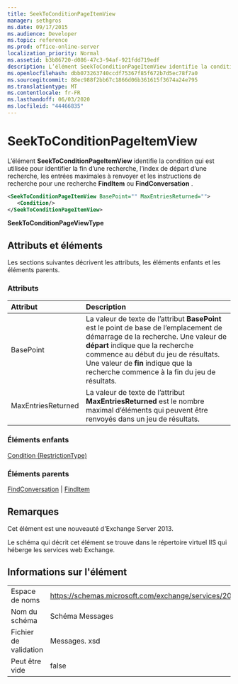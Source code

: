 ```yaml
---
title: SeekToConditionPageItemView
manager: sethgros
ms.date: 09/17/2015
ms.audience: Developer
ms.topic: reference
ms.prod: office-online-server
localization_priority: Normal
ms.assetid: b3b86720-d086-47c3-94af-921fdd719edf
description: L’élément SeekToConditionPageItemView identifie la condition qui est utilisée pour identifier la fin d’une recherche, l’index de départ d’une recherche, les entrées maximales à renvoyer et les instructions de recherche pour une recherche FindItem ou FindConversation.
ms.openlocfilehash: dbb073263740ccdf75367f85f672b7d5ec78f7a0
ms.sourcegitcommit: 88ec988f2bb67c1866d06b361615f3674a24e795
ms.translationtype: MT
ms.contentlocale: fr-FR
ms.lasthandoff: 06/03/2020
ms.locfileid: "44466835"
---
```

# <a name="seektoconditionpageitemview"></a>SeekToConditionPageItemView

L’élément **SeekToConditionPageItemView** identifie la condition qui est utilisée pour identifier la fin d’une recherche, l’index de départ d’une recherche, les entrées maximales à renvoyer et les instructions de recherche pour une recherche **FindItem** ou **FindConversation** . 
  
```XML
<SeekToConditionPageItemView BasePoint="" MaxEntriesReturned="">
   <Condition/>
</SeekToConditionPageItemView>
```

 **SeekToConditionPageViewType**
## <a name="attributes-and-elements"></a>Attributs et éléments

Les sections suivantes décrivent les attributs, les éléments enfants et les éléments parents.
  
### <a name="attributes"></a>Attributs

|**Attribut**|**Description**|
|:-----|:-----|
|BasePoint  <br/> |La valeur de texte de l’attribut **BasePoint** est le point de base de l’emplacement de démarrage de la recherche. Une valeur de **départ** indique que la recherche commence au début du jeu de résultats. Une valeur de **fin** indique que la recherche commence à la fin du jeu de résultats.  <br/> |
|MaxEntriesReturned  <br/> |La valeur de texte de l’attribut **MaxEntriesReturned** est le nombre maximal d’éléments qui peuvent être renvoyés dans un jeu de résultats.  <br/> |
   
### <a name="child-elements"></a>Éléments enfants

[Condition (RestrictionType)](condition-restrictiontype.md)
  
### <a name="parent-elements"></a>Éléments parents

[FindConversation](findconversation.md)  |  [FindItem](finditem.md)
  
## <a name="remarks"></a>Remarques

Cet élément est une nouveauté d'Exchange Server 2013.
  
Le schéma qui décrit cet élément se trouve dans le répertoire virtuel IIS qui héberge les services web Exchange.
  
## <a name="element-information"></a>Informations sur l'élément

|||
|:-----|:-----|
|Espace de noms  <br/> |https://schemas.microsoft.com/exchange/services/2006/messages  <br/> |
|Nom du schéma  <br/> |Schéma Messages  <br/> |
|Fichier de validation  <br/> |Messages. xsd  <br/> |
|Peut être vide  <br/> |false  <br/> |
   

